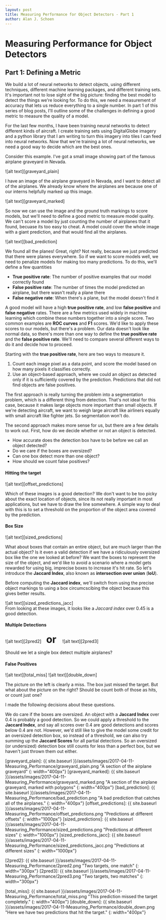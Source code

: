 ```yaml
---
layout: post
title: Measuring Performance for Object Detectors - Part 1
author: Alan J. Schoen
---
```


# Measuring Performance for Object Detectors

## Part 1: Defining a Metric

We build a lot of neural networks to detect objects, using different techniques, different machine learning packages, and different training sets.  It's important not to lose sight of the big picture: finding the best model to detect the things we're looking for.  To do this, we need a measurement of accuracy that lets us reduce everything to a single number.  In part 1 of this series of blog posts, I'll outline some of the challenges in defining a good metric to measure the quality of a model.

For the last few months, I have been training neural networks to detect different kinds of aircraft.  I create training sets using DigitalGlobe imagery and a python library that I am writing to turn this imagery into tiles I can feed into neural networks.  Now that we're training a lot of neural networks, we need a good way to decide which are the best ones.

Consider this example.  I've got a small image showing part of the famous airplane graveyard in Nevada.

![alt text][graveyard_plain]

I have an image of the airplane graveyard in Nevada, and I want to detect all of the airplanes.  We already know where the airplanes are because one of our interns helpfully marked up this image.

![alt text][graveyard_marked]

So now we can use the image and the ground truth markings to score models, but we'll need to define a good metric to measure model quality.  We can't score a model by just counting the number of airplanes that it found, becuase its too easy to cheat.  A model could cover the whole image with a giant prediction, and that would find all the airplanes. 

![alt text][bad_prediction]

We found all the planes! Great, right?  Not really, because we just predicted that there were planes everywhere.  So if we want to score models well, we need to penalize models for making too many predictions.  To do this, we'll define a few quantities

* **True positive rate**: The number of positive examples that our model correctly found
* **False positive rate**: The number of times the model predicted an airplane, but there wasn't really a plane there
* **False negative rate**: When there's a plane, but the model doesn't find it

A good model will have a high **true positive rate**, and low **false positive** and **false negative** rates.  There are a few metrics used widely in machine learning which combine these numbers together into a single score.  Two common examples are **ROC curves** and **F1** scores.  We'd like to apply these scores to our models, but there's a problem.  Our data doesn't look like normal data, so there's more than one way to define the **true positive rate** and the **false positive rate**.  We'll need to compare several different ways to do it and decide how to proceed.

Starting with the **true positive rate**, here are two ways to measure it.
1. Count each image pixel as a data point, and score the model based on how many pixels it classifies correctly.
2. Use an object-based approach, where we could an object as detected only if it is sufficiently covered by the prediction.  Predictions that did not find objects are false positives.

The first approach is really turning the problem into a segmentation problem, which is a different thing from detection.  That's not ideal for this case, because it makes large objects more important than small objects.  If we're detecting aircraft, we want to weigh large aircraft like airliners equally with small aircraft like fighter jets.  So segmentation won't do.

The second approach makes more sense for us, but there are a few details to work out.  First, how do we decide whether or not an object is detected.

* How accurate does the detection box have to be before we call an object detected?
* Do we care if the boxes are oversized?
* Can one box detect more than one object?
* How should we count false positives?

#### Hitting the target
![alt text][offset_predictions]

Which of these images is a good detection?  We don't want to be too picky about the exact location of objects, since its not really important in most applications, but we have to draw the line somewhere.  A simple way to deal with this is to set a threshold on the proportion of the object area covered by the prediction.

#### Box Size
![alt text][sized_predictions]

What about boxes that contain an entire object, but are much larger than the actual object?  Is it even a valid detection if we have a ridiculously oversized box like the one we looked at before? We want the boxes to represent the size of the object, and we'd like to avoid a scenario where a model gets rewarded for using big, imprecise boxes to increase it's hit rate.  So let's introduce the **Jaccard Index**, also known as **intersection over union** (**IoU**).

Before computing the **Jaccard index**, we'll switch from using the precise object markings to using a box circumcscibing the object because this gives better results.  

![alt text][sized_predictions_jacc]  
From looking at these images, it looks like a *Jaccard index* over 0.45 is a good detection.


#### Multiple Detections


![alt text][2pred2] &nbsp;&nbsp; <font size="+3"> <b> or </b> </font> &nbsp;&nbsp;
![alt text][2pred3] 


Should we let a single box detect multiple airplanes?

#### False Positives
![alt text][total_miss]
![alt text][double_down] 

The picture on the left is clearly a miss.  The box just missed the target.  But what about the picture on the right?  Should be count both of those as hits, or count just one?

I made the following decisions about these questions.


We do care if the boxes are oversized.  An object with a **Jaccard Index** over 0.4 is probably a good detection.  So we could apply a threshold to the **Jaccard Index**, and say all scores over 0.4 are good detections and scores below 0.4 are not.  However, we'd still like to give the model some credit for an oversized detection box, so instead of a threshold, we can also try summing up the **Jaccard Scores** for all partial detections.  So an oversized (or undersized) detection box still counts for less than a perfect box, but we haven't just thrown them out either.



[graveyard_plain]: {{ site.baseurl }}/assets/images/2017-04-11-Measuring_Performance/graveyard_plain.png "A section of the airplane graveyard"
{: width="400px"}
[graveyard_marked]: {{ site.baseurl }}/assets/images/2017-04-11-Measuring_Performance/graveyard_marked.png "A section of the airplane graveyard, marked with polygons"
{: width="400px"}
[bad_prediction]: {{ site.baseurl }}/assets/images/2017-04-11-Measuring_Performance/bad_prediction.png "A bad prediction that catches all of the airplanes."
{: width="400px"}
[offset_predictions]: {{ site.baseurl }}/assets/images/2017-04-11-Measuring_Performance/offset_predictions.png "Predictions at different offsets"
{: width="1000px"}
[sized_predictions]: {{ site.baseurl }}/assets/images/2017-04-11-Measuring_Performance/sized_predictions.png "Predictions at different sizes"
{: width="1000px"}
[sized_predictions_jacc]: {{ site.baseurl }}/assets/images/2017-04-11-Measuring_Performance/sized_predictions_jacc.png "Predictions at different sizes"
{: width="1000px"}


[2pred2]: {{ site.baseurl }}/assets/images/2017-04-11-Measuring_Performance/2pred2.png "Two targets, one match"
{: width="300px"}
[2pred3]: {{ site.baseurl }}/assets/images/2017-04-11-Measuring_Performance/2pred3.png "Two targets, two matches"
{: width="300px"}

[total_miss]: {{ site.baseurl }}/assets/images/2017-04-11-Measuring_Performance/total_miss.png "This prediction missed the target completely."
{: width="400px"}
[double_down]: {{ site.baseurl }}/assets/images/2017-04-11-Measuring_Performance/double_down.png "Here we have two predictions that hit the target."
{: width="400px"}